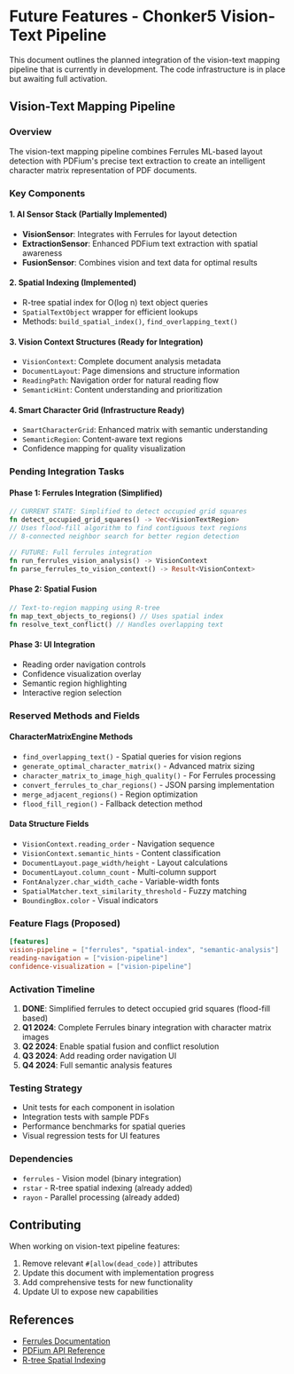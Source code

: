 # Future Features - Chonker5 Vision-Text Pipeline

This document outlines the planned integration of the vision-text mapping pipeline that is currently in development. The code infrastructure is in place but awaiting full activation.

## Vision-Text Mapping Pipeline

### Overview
The vision-text mapping pipeline combines Ferrules ML-based layout detection with PDFium's precise text extraction to create an intelligent character matrix representation of PDF documents.

### Key Components

#### 1. **AI Sensor Stack** (Partially Implemented)
- **VisionSensor**: Integrates with Ferrules for layout detection
- **ExtractionSensor**: Enhanced PDFium text extraction with spatial awareness
- **FusionSensor**: Combines vision and text data for optimal results

#### 2. **Spatial Indexing** (Implemented)
- R-tree spatial index for O(log n) text object queries
- `SpatialTextObject` wrapper for efficient lookups
- Methods: `build_spatial_index()`, `find_overlapping_text()`

#### 3. **Vision Context Structures** (Ready for Integration)
- `VisionContext`: Complete document analysis metadata
- `DocumentLayout`: Page dimensions and structure information
- `ReadingPath`: Navigation order for natural reading flow
- `SemanticHint`: Content understanding and prioritization

#### 4. **Smart Character Grid** (Infrastructure Ready)
- `SmartCharacterGrid`: Enhanced matrix with semantic understanding
- `SemanticRegion`: Content-aware text regions
- Confidence mapping for quality visualization

### Pending Integration Tasks

#### Phase 1: Ferrules Integration (Simplified)
```rust
// CURRENT STATE: Simplified to detect occupied grid squares
fn detect_occupied_grid_squares() -> Vec<VisionTextRegion>
// Uses flood-fill algorithm to find contiguous text regions
// 8-connected neighbor search for better region detection

// FUTURE: Full ferrules integration
fn run_ferrules_vision_analysis() -> VisionContext
fn parse_ferrules_to_vision_context() -> Result<VisionContext>
```

#### Phase 2: Spatial Fusion
```rust
// Text-to-region mapping using R-tree
fn map_text_objects_to_regions() // Uses spatial index
fn resolve_text_conflict() // Handles overlapping text
```

#### Phase 3: UI Integration
- Reading order navigation controls
- Confidence visualization overlay
- Semantic region highlighting
- Interactive region selection

### Reserved Methods and Fields

#### CharacterMatrixEngine Methods
- `find_overlapping_text()` - Spatial queries for vision regions
- `generate_optimal_character_matrix()` - Advanced matrix sizing
- `character_matrix_to_image_high_quality()` - For Ferrules processing
- `convert_ferrules_to_char_regions()` - JSON parsing implementation
- `merge_adjacent_regions()` - Region optimization
- `flood_fill_region()` - Fallback detection method

#### Data Structure Fields
- `VisionContext.reading_order` - Navigation sequence
- `VisionContext.semantic_hints` - Content classification
- `DocumentLayout.page_width/height` - Layout calculations
- `DocumentLayout.column_count` - Multi-column support
- `FontAnalyzer.char_width_cache` - Variable-width fonts
- `SpatialMatcher.text_similarity_threshold` - Fuzzy matching
- `BoundingBox.color` - Visual indicators

### Feature Flags (Proposed)

```toml
[features]
vision-pipeline = ["ferrules", "spatial-index", "semantic-analysis"]
reading-navigation = ["vision-pipeline"]
confidence-visualization = ["vision-pipeline"]
```

### Activation Timeline

1. **DONE**: Simplified ferrules to detect occupied grid squares (flood-fill based)
2. **Q1 2024**: Complete Ferrules binary integration with character matrix images
3. **Q2 2024**: Enable spatial fusion and conflict resolution
4. **Q3 2024**: Add reading order navigation UI
5. **Q4 2024**: Full semantic analysis features

### Testing Strategy

- Unit tests for each component in isolation
- Integration tests with sample PDFs
- Performance benchmarks for spatial queries
- Visual regression tests for UI features

### Dependencies

- `ferrules` - Vision model (binary integration)
- `rstar` - R-tree spatial indexing (already added)
- `rayon` - Parallel processing (already added)

## Contributing

When working on vision-text pipeline features:
1. Remove relevant `#[allow(dead_code)]` attributes
2. Update this document with implementation progress
3. Add comprehensive tests for new functionality
4. Update UI to expose new capabilities

## References

- [Ferrules Documentation](https://github.com/ferrules/ferrules)
- [PDFium API Reference](https://pdfium.googlesource.com/pdfium/)
- [R-tree Spatial Indexing](https://docs.rs/rstar/)